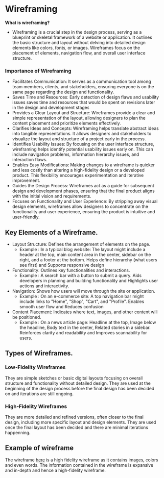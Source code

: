 # Wireframing
**What is wireframing?** 
- Wireframing is a crucial step in the design process, serving as a blueprint or skeletal framework of a website or application. It outlines the basic structure and layout without delving into detailed design elements like colors, fonts, or images. Wireframes focus on the placement of elements, navigation flow, and overall user interface structure.
### Importance of Wireframing
- Facilitates Communication: It serves as a communication tool among team members, clients, and stakeholders, ensuring everyone is on the same page regarding the design and functionality.
- Saves Time and Resources: Early detection of design flaws and usability issues saves time and resources that would be spent on revisions later in the design and development stages
- Provides a Clear Layout and Structure: Wireframes provide a clear and simple representation of the layout, allowing designers to plan the content placement and prioritize elements effectively.
- Clarifies Ideas and Concepts: Wireframing helps translate abstract ideas into tangible representations. It allows designers and stakeholders to visualize the layout and structure of a project early in the process.
- Identifies Usability Issues: By focusing on the user interface structure, wireframing helps identify potential usability issues early on. This can include navigation problems, information hierarchy issues, and interaction flaws.
- Enables Easy Modifications: Making changes to a wireframe is quicker and less costly than altering a high-fidelity design or a developed product. This flexibility encourages experimentation and iterative improvement.
- Guides the Design Process: Wireframes act as a guide for subsequent design and development phases, ensuring that the final product aligns with the initial vision and requirements.
- Focuses on Functionality and User Experience: By stripping away visual design elements, wireframes allow designers to concentrate on the functionality and user experience, ensuring the product is intuitive and user-friendly.

## Key Elements of a Wireframe.
+ Layout Structure: Defines the arrangement of elements on the page.
  - Example : In a typical blog website: The layout might include a header at the top, main content area in the center, sidebar on the right, and a footer at the bottom. Helps define hierarchy (what users see first) and Supports responsive design
+ Functionality: Outlines key functionalities and interactions.
  - Example : A search bar with a button to submit a query. Aids developers in planning and building functionality and Highlights user actions and interactivity.
+ Navigation: Shows how users will move through the site or application.
  - Example : On an e-commerce site: A top navigation bar might include links to "Home", "Shop", "Cart", and "Profile". Enables smooth user flow and Reduces confusion
+ Content Placement: Indicates where text, images, and other content will be positioned.
  - Example : On a news article page: Headline at the top, Image below the headline, Body text in the center, Related stories in a sidebar. Reinforces clarity and readability and Improves scannability for users.
    
## Types of Wireframes.
### Low-Fidelity Wireframes
They are simple sketches or basic digital layouts focusing on overall structure and functionality without detailed design. They are used at the beginning of the design process before the final design has been decided on and iterations are still ongoing.

### High-Fidelity Wireframes
They are more detailed and refined versions, often closer to the final design, including more specific layout and design elements. They are used once the final layout has been decided and there are minimal iterations happenning.

## Example of wireframe
The wireframe [here](https://www.figma.com/design/E2BRqdPcKkrnX6hLGPto8Z/Project-Airbnb?node-id=1-2&p=f) is a high fidelity wireframe as it contains images, colors and even words. The information contained in the wireframe is expansive and in-depth and hence a high-fidelity wireframe.
